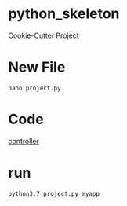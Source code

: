 # python_skeleton
Cookie-Cutter Project

# New File
```
nano project.py
```
# Code
[controller](https://github.com/hlop3z/python_skeleton/master/control.py)
# run
```
python3.7 project.py myapp
```

